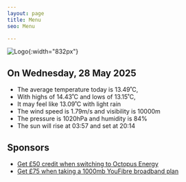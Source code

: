 ```yaml
---
layout: page
title: Menu
seo: Menu

---
```


![Logo](/images/logo.jpg){:width="832px"}

<!-- weather_marker starts -->
## On Wednesday, 28 May 2025

- The average temperature today is 13.49˚C,
- With highs of 14.43˚C and lows of 13.15˚C,
- It may feel like 13.09˚C with light rain
- The wind speed is 1.79m/s and visibility is 10000m
- The pressure is 1020hPa and humidity is 84%
- The sun will rise at 03:57 and set at 20:14

<!-- weather_marker ends -->

## Sponsors

- [Get £50 credit when switching to Octopus Energy](https://bit.ly/3oD1nnS)
- [Get £75 when taking a 1000mb YouFibre broadband plan](https://aklam.io/91zWhU?)
